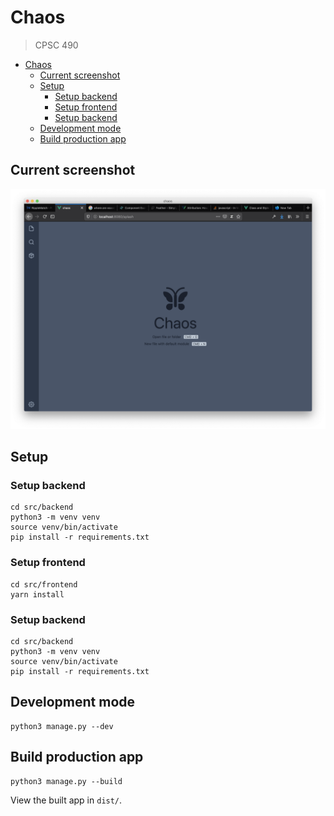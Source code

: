 # Chaos

> CPSC 490

- [Chaos](#chaos)
  - [Current screenshot](#current-screenshot)
  - [Setup](#setup)
    - [Setup backend](#setup-backend)
    - [Setup frontend](#setup-frontend)
    - [Setup backend](#setup-backend-1)
  - [Development mode](#development-mode)
  - [Build production app](#build-production-app)

## Current screenshot

![Current Screenshot](./docs/screenshots/current.png)

## Setup

### Setup backend

```
cd src/backend
python3 -m venv venv
source venv/bin/activate
pip install -r requirements.txt
```

### Setup frontend

```
cd src/frontend
yarn install
```

### Setup backend

```
cd src/backend
python3 -m venv venv
source venv/bin/activate
pip install -r requirements.txt
```

## Development mode

```
python3 manage.py --dev
```

## Build production app

```
python3 manage.py --build
```

View the built app in `dist/`.
